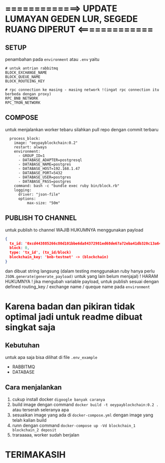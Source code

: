 # =============> UPDATE LUMAYAN GEDEN LUR, SEGEDE RUANG DIPERUT <=============
## SETUP
penambahan pada `environment` atau `.env` yaitu
```
# untuk antrian rabbitmq
BLOCK_EXCHANGE_NAME
BLOCK_QUEUE_NAME
BLOCK_ROUTEING_KEY

# rpc connection ke masing - masing network !(ingat rpc connection itu berbeda dengan proxy)
RPC_BNB_NETWORK
RPC_TRON_NETWORK
```

## COMPOSE
untuk menjalankan worker tebaru silahkan pull repo dengan commit terbaru
```
  process_block:
    image: "oeypayblockchain:0.2"
    restart: always
    environment:
      - GROUP_ID=1
      - DATABASE_ADAPTER=postgresql
      - DATABASE_NAME=postgres
      - DATABASE_HOST=192.168.1.47
      - DATABASE_PORT=5432
      - DATABASE_USER=postgres
      - DATABASE_PASS=postgres
    command: bash -c "bundle exec ruby bin/block.rb"
    logging:
      driver: "json-file"
      options:
          max-size: "50m"
```

## PUBLISH TO CHANNEL
untuk publish to channel WAJIB HUKUMNYA menggunakan payload
```json
{
  tx_id: '0xcd443885266c80d101bbe6da84372981ed68de67a72eba41db320c13a649f9dd',
  block: 0,
  type: 'tx_id', (tx_id/block)
  blockchain_key: 'bnb-testnet' -> (blockchain)
}
```
dan dibuat string langsung (dalam testing menggunakan ruby hanya perlu `JSON.generate(generate_payload)` untuk yang lain belum menjajal) 
! HARAM HUKUMNYA ! jika mengubah variable payload, untuk publish sesuai dengan defined routing_key / exchange name / queque name pada `environment`

# Karena badan dan pikiran tidak optimal jadi untuk readme dibuat singkat saja
## Kebutuhan
untuk apa saja bisa dilihat di file ```.env_example```
  - RABBITMQ
  - DATABASE

## Cara menjalankan
1. cukup install docker `digoogle banyak caranya`
2. build image dengan command `docker build -t oeypayblockchain:0.2 .` atau terserah seleranya apa
3. sesuaikan image yang ada di `docker-compose.yml` dengan image yang telah kalian build
4. runn dengan command `docker-compose up -Vd blockchain_1 blockchain_2 deposit`
5. traraaaaa, worker sudah berjalan

# TERIMAKASIH
